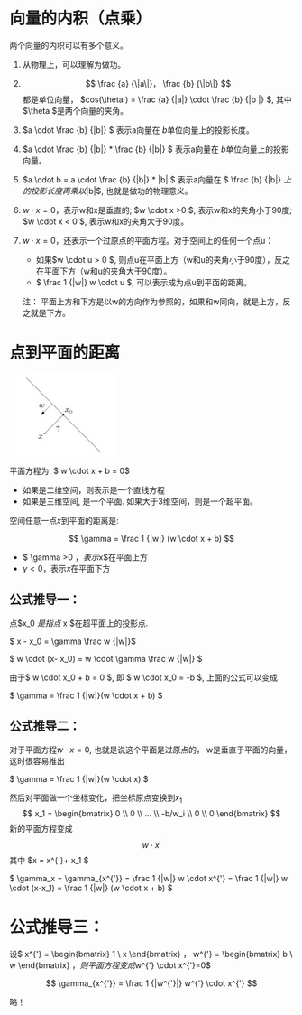 # 向量的内积（点乘）

两个向量的内积可以有多个意义。

1. 从物理上，可以理解为做功。

2.  $$ \frac {a} {\|a\|}， \frac {b} {\|b\|} $$都是单位向量，  $cos(\theta ) = \frac {a} {\|a\|} \cdot \frac {b} {\|b \|}  $, 其中 $\theta $是两个向量的夹角。

3. $a \cdot \frac {b} {|b|} $ 表示a向量在 $b$单位向量上的投影长度。

4.  $a \cdot \frac {b} {|b|} * \frac {b} {|b|}   $ 表示a向量在 $b$单位向量上的投影向量。

5. $a \cdot b =  a \cdot \frac {b} {|b|} * |b| $  表示a向量在 $ \frac {b} {|b|} $上的投影长度再乘以$|b|$, 也就是做功的物理意义。

6. $w \cdot x = 0$，表示w和x是垂直的; $w \cdot x >0 $, 表示w和x的夹角小于90度; $w \cdot x < 0 $, 表示w和x的夹角大于90度。

7. $w \cdot x = 0$，还表示一个过原点的平面方程。对于空间上的任何一个点u：
   * 如果$w \cdot u > 0 $, 则点u在平面上方（w和u的夹角小于90度），反之在平面下方（w和u的夹角大于90度）。
   * $ \frac 1 {|w|} w \cdot  u  $, 可以表示成为点u到平面的距离。

   注： 平面上方和下方是以w的方向作为参照的，如果和w同向，就是上方，反之就是下方。

# 点到平面的距离

![img](image/dd096b404a60f9f534995fafbfee2b23_b-1573440940843.jpg)

平面方程为:  $ w \cdot x + b = 0$

- 如果是二维空间，则表示是一个直线方程
- 如果是三维空间, 是一个平面. 如果大于3维空间，则是一个超平面。

空间任意一点$x$到平面的距离是:  

$$
\gamma = \frac 1 {|w|} (w \cdot x + b)
$$

- $ \gamma >0 $，表示$x$在平面上方
- $\gamma<0$，表示$x$在平面下方

## 公式推导一：

点$x_0 $是指点$ x $在超平面上的投影点.  

 $ x - x_0 = \gamma  \frac w {|w|}$

 $ w \cdot (x- x_0) = w \cdot \gamma  \frac w {|w|} $

 由于$ w \cdot x_0 + b = 0  $, 即 $ w \cdot x_0  = -b  $, 上面的公式可以变成

  $ \gamma = \frac 1 {|w|}(w \cdot x + b) $

## 公式推导二： 

对于平面方程$w \cdot x = 0$, 也就是说这个平面是过原点的， w是垂直于平面的向量，这时很容易推出

  $ \gamma = \frac 1 {|w|}(w \cdot x) $

然后对平面做一个坐标变化，把坐标原点变换到$x_1$
$$
x_1 = 
\begin{bmatrix} 
0 \\
0 \\
... \\
-b/w_i \\
0 \\
0
\end{bmatrix}
$$
新的平面方程变成
$$
w \cdot x^{'}
$$
其中 $x = x^{'}+ x_1 $

$ \gamma_x = \gamma_{x^{'}} = \frac 1 {|w|} w \cdot  x^{'} = \frac 1 {|w|} w \cdot  (x-x_1) = \frac 1 {|w|} (w \cdot x + b) $

# 公式推导三：

设$
x^{'} = 
\begin{bmatrix} 
1 \\
x
\end{bmatrix}
， 
w^{'} = 
\begin{bmatrix} 
b \\
w
\end{bmatrix}
$，则平面方程变成$w^{'}  \cdot x^{'}=0$

$$ \gamma_{x^{'}} = \frac 1 {|w^{'}|} w^{'} \cdot x^{'} $$

略！